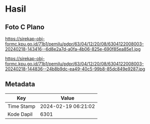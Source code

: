 # Hasil

## Foto C Plano

https://sirekap-obj-formc.kpu.go.id/71b1/pemilu/pdpr/63/04/12/20/08/6304122008003-20240218-143416--6d8e2a7d-a0fa-4b06-825e-690f85ea85e1.jpg

https://sirekap-obj-formc.kpu.go.id/71b1/pemilu/pdpr/63/04/12/20/08/6304122008003-20240218-144836--24b8b9dc-ea49-40c5-99b8-85dc849e9287.jpg


## Metadata

| Key        | Value               |
| ---------- | ------------------- |
| Time Stamp | 2024-02-19 06:21:02 |
| Kode Dapil | 6301                |



